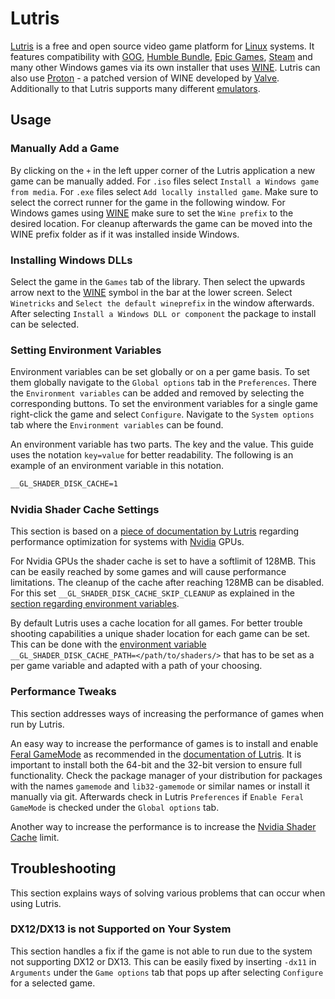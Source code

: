# Lutris

[Lutris](https://lutris.net/) is a free and open source video game platform for
[Linux](/wiki/linux/linux.md) systems.
It features compatibility with [GOG](https://www.gog.com/),
[Humble Bundle](https://humblebundle.com/),
[Epic Games](https://www.epicgames.com/), [Steam](/wiki/games/steam.md) and many
other Windows games via its own installer that uses [WINE](/wiki/linux/wine.md).
Lutris can also use [Proton](/wiki/games/proton.md) - a patched version of WINE
developed by [Valve](https://www.valvesoftware.com/).
Additionally to that Lutris supports many different
[emulators](/wiki/games/emulators.md).

## Usage

### Manually Add a Game

By clicking on the `+` in the left upper corner of the Lutris application a new
game can be manually added.
For `.iso` files select `Install a Windows game from media`.
For `.exe` files select `Add locally installed game`.
Make sure to select the correct runner for the game in the following window.
For Windows games using [WINE](/wiki/linux/wine.md) make sure to set the
`Wine prefix` to the desired location.
For cleanup afterwards the game can be moved into the WINE prefix folder as if
it was installed inside Windows.

### Installing Windows DLLs

Select the game in the `Games` tab of the library.
Then select the upwards arrow next to the [WINE](/wiki/linux/wine.md) symbol in
the bar at the lower screen.
Select `Winetricks` and `Select the default wineprefix` in the window
afterwards.
After selecting `Install a Windows DLL or component` the package to install can
be selected.

### Setting Environment Variables

Environment variables can be set globally or on a per game basis.
To set them globally navigate to the `Global options` tab in the `Preferences`.
There the `Environment variables` can be added and removed by selecting the
corresponding buttons.
To set the environment variables for a single game right-click the game and
select `Configure`.
Navigate to the `System options` tab where the `Environment variables` can be
found.

An environment variable has two parts.
The key and the value.
This guide uses the notation `key=value` for better readability.
The following is an example of an environment variable in this notation.

```txt
__GL_SHADER_DISK_CACHE=1
```

### Nvidia Shader Cache Settings

This section is based on a
[piece of documentation by Lutris](https://github.com/lutris/docs/blob/master/Performance-Tweaks.md#nvidia-gpu-only-optimization)
regarding performance optimization for systems with [Nvidia](/wiki/nvidia.md)
GPUs.

For Nvidia GPUs the shader cache is set to have a softlimit of 128MB.
This can be easily reached by some games and will cause performance limitations.
The cleanup of the cache after reaching 128MB can be disabled.
For this set `__GL_SHADER_DISK_CACHE_SKIP_CLEANUP` as explained in the
[section regarding environment variables](#setting-environment-variables).

By default Lutris uses a cache location for all games.
For better trouble shooting capabilities a unique shader location for each game
can be set.
This can be done with the [environment variable](#setting-environment-variables)
`__GL_SHADER_DISK_CACHE_PATH=</path/to/shaders/>` that has to be set as a per
game variable and adapted with a path of your choosing.

### Performance Tweaks

This section addresses ways of increasing the performance of games when run by
Lutris.

An easy way to increase the performance of games is to install and enable
[Feral GameMode](https://github.com/FeralInteractive/gamemode) as recommended in
the [documentation of Lutris](https://github.com/lutris/docs/blob/master/Performance-Tweaks.md#enable-game-mode).
It is important to install both the 64-bit and the 32-bit version to ensure full
functionality.
Check the package manager of your distribution for packages with the names
`gamemode` and `lib32-gamemode` or similar names or install it manually via git.
Afterwards check in Lutris `Preferences` if `Enable Feral GameMode` is checked
under the `Global options` tab.

Another way to increase the performance is to increase the
[Nvidia Shader Cache](#nvidia-shader-cache-settings) limit.

## Troubleshooting

This section explains ways of solving various problems that can occur when using
Lutris.

### DX12/DX13 is not Supported on Your System

This section handles a fix if the game is not able to run due to the system not
supporting DX12 or DX13.
This can be easily fixed by inserting `-dx11` in `Arguments` under the
`Game options` tab that pops up after selecting `Configure` for a selected game.

